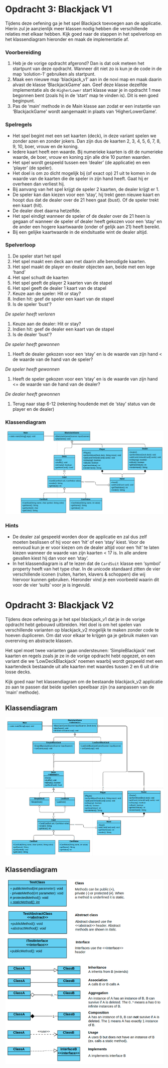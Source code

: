 # Opdracht 3: Blackjack V1

Tijdens deze oefening ga je het spel Blackjack toevoegen aan de applicatie. Hierin zul je aanzienlijk meer klassen nodig
hebben die verschillende relaties met elkaar hebben. Kijk goed naar de stappen in het spelverloop en het klassendiagram
hieronder en maak de implementatie af.

### **Voorbereiding**

1. Heb je de vorige opdracht afgerond? Dan is dat ook meteen het startpunt van deze opdracht. Wanneer dit niet zo is kun
   je de code in de map ‘solution-1’ gebruiken als startpunt.
2. Maak een nieuwe map ‘blackjack_v1’ aan in de novi map en maak daarin alvast de klasse ‘BlackjackGame’ aan. Geef deze
   klasse dezelfde implementatie als de `HigherLower` start klasse waar je in opdracht 1 mee begonnen bent (zoals hij in
   de ‘start’ map te vinden is). Dit is een goed beginpunt.
3. Pas de ‘main’ methode in de Main klasse aan zodat er een instantie van ‘BlackjackGame’ wordt aangemaakt in plaats van
   ‘HigherLowerGame’.

### **Spelregels**

- Het spel begint met een set kaarten (deck), in deze variant spelen we zonder azen en zonder jokers. Dan zijn dus de
  kaarten 2, 3, 4, 5, 6, 7, 8, 9, 10, boer, vrouw en de koning.
- Iedere kaart heeft een waarde. Bij numerieke kaarten is dit de numerieke waarde, de boer, vrouw en koning zijn alle
  drie 10 punten waarden.
- Het spel wordt gespeeld tussen een ‘dealer’ (de applicatie) en een ‘player’ (de speler).
- Het doel is om zo dicht mogelijk bij (of exact op) 21 uit te komen in de waarde van de kaarten die de speler in zijn
  hand heeft. Gaat hij er overheen dan verliest hij.
- Bij aanvang van het spel krijgt de speler 2 kaarten, de dealer krijgt er 1.
- De speler kan dan kiezen voor een ‘stay’, hij trekt geen nieuwe kaart en hoopt dus dat de dealer over de 21 heen
  gaat (bust). Of de speler trekt een kaart (hit).
- De dealer doet daarna hetzelfde.
- Het spel eindigt wanneer de speler of de dealer over de 21 heen is gegaan of wanneer de speler of dealer heeft gekozen
  voor een ‘stay’ en de ander een hogere kaartwaarde (onder of gelijk aan 21) heeft bereikt.
- Bij een gelijke kaartwaarde in de eindsituatie wint de dealer altijd.

### **Spelverloop**

1. De speler start het spel
2. Het spel maakt een deck aan met daarin alle benodigde kaarten.
3. Het spel maakt de player en dealer objecten aan, beide met een lege ‘hand’
4. Het spel schudt de kaarten
5. Het spel geeft de player 2 kaarten van de stapel
6. Het spel geeft de dealer 1 kaart van de stapel
7. Keuze aan de speler: Hit or stay?
8. Indien hit: geef de speler een kaart van de stapel
9. Is de speler ‘bust’?

*De speler heeft verloren*

1. Keuze aan de dealer: Hit or stay?
2. Indien hit: geef de dealer een kaart van de stapel
3. Is de dealer ‘bust’?

*De speler heeft gewonnen*

1. Heeft de dealer gekozen voor een ‘stay’ en is de waarde van zijn hand < de waarde van de hand van de speler?

*De speler heeft gewonnen*

1. Heeft de speler gekozen voor een ‘stay’ en is de waarde van zijn hand <= de waarde van de hand van de dealer?

*De dealer heeft gewonnen*

1. Terug naar stap 6-12 (rekening houdende met de ‘stay’ status van de player en de dealer)

### **Klassendiagram**

![klassendiagram](../assets/klassendiagram_blackjack-1.png)

### **Hints**

- De dealer zal gespeeld worden door de applicatie en zal dus zelf moeten beslissen of hij voor een ‘hit’ of een ‘stay’
  kiest. Voor de eenvoud kun je er voor kiezen om de dealer altijd voor een ‘hit’ te laten kiezen wanneer de waarde van
  zijn kaarten < 17 is. In alle andere gevallen kiest hij dan voor een ‘stay’.
- In het klassendiagram is af te lezen dat de `CardSuit` klasse een ‘symbol’ property heeft van het type char. In de
  unicode standaard zitten de vier verschillende iconen (ruiten, harten, klavers & schoppen) die wij hiervoor kunnen
  gebruiken. Hieronder vind je een voorbeeld waarin dit voor de vier ‘suits’ voor je is ingevuld.

# Opdracht 3: Blackjack V2

Tijdens deze oefening ga je het spel blackjack_v1 dat je in de vorige opdracht hebt gebouwd uitbreiden. Het doel is om het
spelen van verschillende varianten op blackjack_v2 mogelijk te maken zonder code te hoeven dupliceren. Om dat voor elkaar
te krijgen ga je gebruik maken van overerving en abstracte klassen.

Het spel moet twee varianten gaan ondersteunen: ‘SimpleBlackjack’ met kaarten en regels zoals je ze in de vorige
opdracht hebt opgezet, en een variant die we ‘LowDeckBlackjack’ noemen waarbij wordt gespeeld met een kaartendeck
bestaande uit alle kaarten met waardes tussen 2 en 6 uit drie losse decks.

Kijk goed naar het klassendiagram om de bestaande blackjack_v2 applicatie zo aan te passen dat beide spellen speelbaar
zijn (na aanpassen van de ‘main’ methode).

## Klassendiagram

![klassendiagram](../assets/klassendiagram_blackjack-2.png)

## Klassendiagram

![UML klassendiagram](../assets/uml-klassendigram.png)
